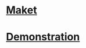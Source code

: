 # [Maket](https://www.figma.com/file/PtJdMBzzJ7by3gqfK1BPYP/Travel-(Copy)?node-id=0%3A1&mode=dev)

# [Demonstration](https://alextrava.github.io/Travel/)
